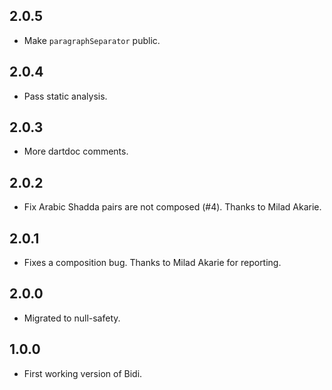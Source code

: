 ## 2.0.5

* Make `paragraphSeparator` public.

## 2.0.4

* Pass static analysis.

## 2.0.3

* More dartdoc comments.

## 2.0.2

* Fix Arabic Shadda pairs are not composed (#4). Thanks to Milad Akarie.

## 2.0.1

* Fixes a composition bug. Thanks to Milad Akarie for reporting.

## 2.0.0

* Migrated to null-safety.

## 1.0.0

* First working version of Bidi.
